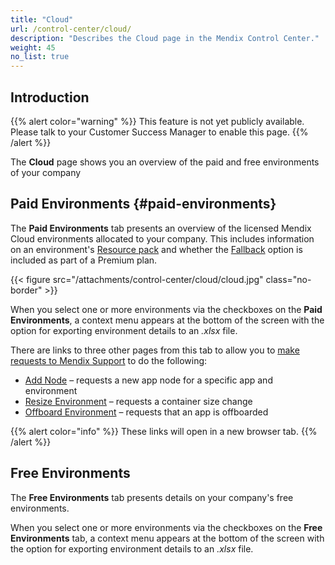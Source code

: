 ```yaml
---
title: "Cloud"
url: /control-center/cloud/
description: "Describes the Cloud page in the Mendix Control Center."
weight: 45
no_list: true
---
```


## Introduction

{{% alert color="warning" %}}
This feature is not yet publicly available. Please talk to your Customer Success Manager to enable this page.
{{% /alert %}}

The **Cloud** page shows you an overview of the paid and free environments of your company

## Paid Environments {#paid-environments}

The **Paid Environments** tab presents an overview of the licensed Mendix Cloud environments allocated to your company. This includes information on an environment's [Resource pack](/developerportal/deploy/mendix-cloud-deploy/#resource-pack) and whether the [Fallback](/developerportal/deploy/mendix-cloud-deploy/#fallback) option is included as part of a Premium plan.   

{{< figure src="/attachments/control-center/cloud/cloud.jpg" class="no-border" >}}

When you select one or more environments via the checkboxes on the **Paid Environments**, a context menu appears at the bottom of the screen with the option for exporting environment details to an *.xlsx* file.

There are links to three other pages from this tab to allow you to [make requests to Mendix Support](/support/submit-support-request/#submitting) to do the following:

* [Add Node](/support/new-app-node-request-template/#new-node) – requests a new app node for a specific app and environment
* [Resize Environment](/support/new-app-node-request-template/#resize) – requests a container size change
* [Offboard Environment](/support/new-app-node-request-template/#offboard) – requests that an app is offboarded

{{% alert color="info" %}}
These links will open in a new browser tab.
{{% /alert %}}

## Free Environments

The **Free Environments** tab presents details on your company's free environments.

When you select one or more environments via the checkboxes on the **Free Environments** tab, a context menu appears at the bottom of the screen with the option for exporting environment details to an *.xlsx* file.
